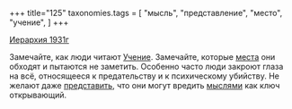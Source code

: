 +++
title="125"
taxonomies.tags = [
 "мысль",
 "представление",
 "место",
 "учение",
]
+++

[Иерархия 1931г](/agni/1931)

Замечайте, как люди читают [Учение](/tags/учение). Замечайте, которые [места](/tags/место) они обходят и пытаются не заметить. Особенно часто люди закроют глаза на всё, относящееся к предательству и к психическому убийству. Не желают даже [представить](/tags/представление), что они могут вредить [мыслями](/tags/мысль) как ключ открывающий.   

